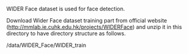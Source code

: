 WIDER Face dataset is used for face detection. 

Download Wider Face dataset training part from official website (http://mmlab.ie.cuhk.edu.hk/projects/WIDERFace) and unzip it in this directory to have directory structure as follows.

<MTCNN-ROOT>/data/WIDER_Face/WIDER_train
